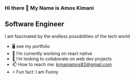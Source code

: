 ### Hi there 👋 My Name is Amos Kimani

<h2>Software Engineer</h2>


<p>I am fascinated by the endless possibilities of the tech world<p>

- 🖥️ see my portfolio 
- 🔭 I’m currently working on react native
- 👯 I’m looking to collaborate on web dev projects
- 📫 How to reach me: kimaniamos82@gmail.com
- ⚡ Fun fact: I am Funny

